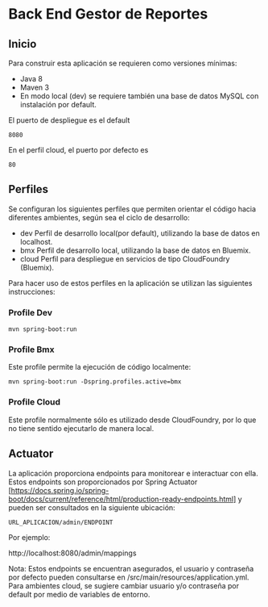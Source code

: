 # Back End Gestor de Reportes

## Inicio

Para construir esta aplicación se requieren como versiones mínimas:
 
 * Java 8
 * Maven 3
 * En modo local (dev) se requiere también una base de datos MySQL con instalación por default.

El puerto de despliegue es el default

```
8080
```

En el perfil cloud, el puerto por defecto es

```
80
```

## Perfiles

Se configuran los siguientes perfiles que permiten orientar el código hacia diferentes ambientes, según
sea el ciclo de desarrollo:

* dev           Perfil de desarrollo local(por default), utilizando la base de datos en localhost.
* bmx           Perfil de desarrollo local, utilizando la base de datos en Bluemix.
* cloud         Perfil para despliegue en servicios de tipo CloudFoundry (Bluemix).

Para hacer uso de estos perfiles en la aplicación se utilizan las siguientes instrucciones:

### Profile Dev

```
mvn spring-boot:run
```

### Profile Bmx

Este profile permite la ejecución de código localmente:

```
mvn spring-boot:run -Dspring.profiles.active=bmx
```

### Profile Cloud

Este profile normalmente sólo es utilizado desde CloudFoundry, por lo que no
tiene sentido ejecutarlo de manera local.


## Actuator

La aplicación proporciona endpoints para monitorear e interactuar con ella. Estos endpoints son proporcionados por
Spring Actuator [https://docs.spring.io/spring-boot/docs/current/reference/html/production-ready-endpoints.html] y
pueden ser consultados en la siguiente ubicación:

```
URL_APLICACION/admin/ENDPOINT
```

Por ejemplo:

http://localhost:8080/admin/mappings

Nota: Estos endpoints se encuentran asegurados, el usuario y contraseña por defecto pueden consultarse en /src/main/resources/application.yml.
Para ambientes cloud, se sugiere cambiar usuario y/o contraseña por default por medio de variables de entorno. 
